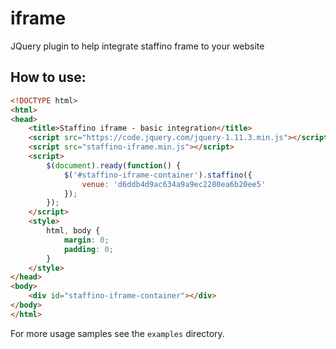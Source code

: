 # iframe
JQuery plugin to help integrate staffino frame to your website

## How to use:

```html
<!DOCTYPE html>
<html>
<head>
    <title>Staffino iframe - basic integration</title>
    <script src="https://code.jquery.com/jquery-1.11.3.min.js"></script>
    <script src="staffino-iframe.min.js"></script>
    <script>
        $(document).ready(function() {
            $('#staffino-iframe-container').staffino({
                venue: 'd6ddb4d9ac634a9a9ec2280ea6b20ee5'
            });
        });
    </script>
    <style>
        html, body {
            margin: 0;
            padding: 0;
        }
    </style>
</head>
<body>
    <div id="staffino-iframe-container"></div>
</body>
</html>
```

For more usage samples see the `examples` directory.
